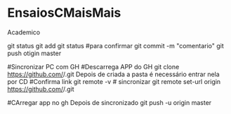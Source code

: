 # EnsaiosCMaisMais
Academico

git status
git add <file name>
git status #para confirmar
git commit -m "comentario"
git push otigin master


#Sincronizar PC com GH
       #Descarrega APP do GH
         git clone https://github.com/<name>/<folder>.git
         Depois de criada a pasta é necessário entrar nela por CD <path>
            #Confirma link
             git remote -v
        # sincronizar
          git remote set-url origin https://github.com/<name>/<folder>.git

#CArregar app no gh Depois de sincronizado
 git push -u origin master